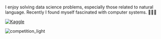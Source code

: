 I enjoy solving data science problems, especially those related to natural language. Recently I found myself fascinated with computer systems. 🤯🤯🤯

[![Kaggle](https://img.shields.io/badge/-Kaggle-5DB0DB?style=flat&logo=Kaggle&logoColor=white&link=https://www.kaggle.com/anjum48)](https://www.kaggle.com/zacchaeus)

![competition_light](https://road-to-kaggle-grandmaster.vercel.app/api/badges/zacchaeus/competition/light)

